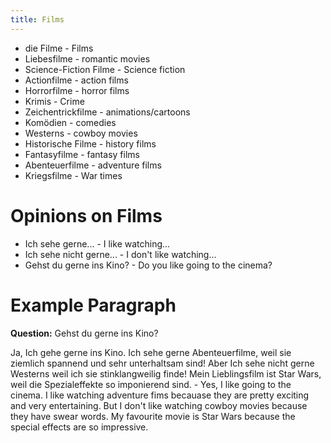 ```yaml
---
title: Films
---
```


* die Filme - Films
* Liebesfilme - romantic movies
* Science-Fiction Filme - Science fiction
* Actionfilme - action films
* Horrorfilme - horror films
* Krimis - Crime
* Zeichentrickfilme - animations/cartoons
* Komödien - comedies
* Westerns - cowboy movies
* Historische Filme - history films
* Fantasyfilme - fantasy films
* Abenteuerfilme - adventure films
* Kriegsfilme - War times

# Opinions on Films

* Ich sehe gerne... - I like watching...
* Ich sehe nicht gerne... - I don't like watching...
* Gehst du gerne ins Kino? - Do you like going to the cinema?

# Example Paragraph

**Question:** Gehst du gerne ins Kino? <br />

Ja, Ich gehe gerne ins Kino. Ich sehe gerne Abenteuerfilme, weil sie ziemlich spannend und sehr unterhaltsam sind! Aber Ich sehe nicht gerne Westerns weil ich sie stinklangweilig finde! Mein Lieblingsfilm ist Star Wars, weil die Spezialeffekte so imponierend sind. - Yes, I like going to the cinema. I like watching adventure fims becauase they are pretty exciting and very entertaining. But I don't like watching cowboy movies because they have swear words. My favourite movie is Star Wars because the special effects are so impressive.